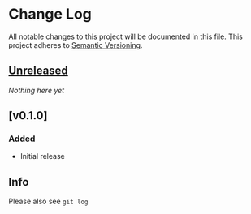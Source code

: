 # Change Log
All notable changes to this project will be documented in this file.
This project adheres to [Semantic Versioning](http://semver.org/).

## [Unreleased]

*Nothing here yet*

## [v0.1.0]
### Added
- Initial release


## Info

Please also see `git log`

[Unreleased]: https://github.com/gabrielfalcao/sure/compare/v0.1.0...HEAD
[0.1.0]: https://github.com/timofurrer/click-man/compare/30626839cc048856f799eb0bcd9e731fff4221dc...v0.1.0
